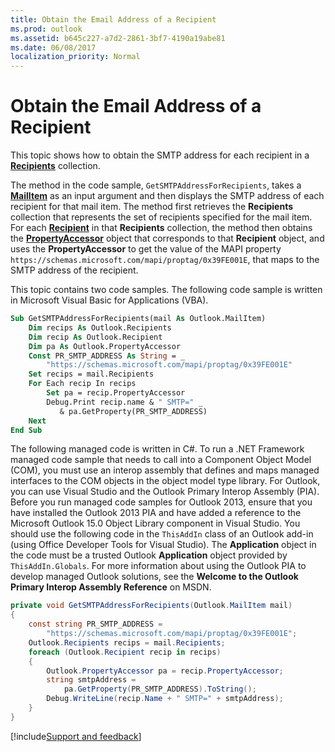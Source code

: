 ```yaml
---
title: Obtain the Email Address of a Recipient
ms.prod: outlook
ms.assetid: b645c227-a7d2-2861-3bf7-4190a19abe81
ms.date: 06/08/2017
localization_priority: Normal
---
```



# Obtain the Email Address of a Recipient

This topic shows how to obtain the SMTP address for each recipient in a  **[Recipients](../../../api/Outlook.Recipients.md)** collection.

The method in the code sample,  `GetSMTPAddressForRecipients`, takes a  **[MailItem](../../../api/Outlook.MailItem.md)** as an input argument and then displays the SMTP address of each recipient for that mail item. The method first retrieves the **Recipients** collection that represents the set of recipients specified for the mail item. For each **[Recipient](../../../api/Outlook.Recipient.md)** in that **Recipients** collection, the method then obtains the **[PropertyAccessor](../../../api/Outlook.PropertyAccessor.md)** object that corresponds to that **Recipient** object, and uses the **PropertyAccessor** to get the value of the MAPI property `https://schemas.microsoft.com/mapi/proptag/0x39FE001E`, that maps to the SMTP address of the recipient.

This topic contains two code samples. The following code sample is written in Microsoft Visual Basic for Applications (VBA). 




```vb
Sub GetSMTPAddressForRecipients(mail As Outlook.MailItem) 
    Dim recips As Outlook.Recipients 
    Dim recip As Outlook.Recipient 
    Dim pa As Outlook.PropertyAccessor 
    Const PR_SMTP_ADDRESS As String = _ 
        "https://schemas.microsoft.com/mapi/proptag/0x39FE001E" 
    Set recips = mail.Recipients 
    For Each recip In recips 
        Set pa = recip.PropertyAccessor 
        Debug.Print recip.name & " SMTP=" _ 
           & pa.GetProperty(PR_SMTP_ADDRESS) 
    Next 
End Sub
```

The following managed code is written in C#. To run a .NET Framework managed code sample that needs to call into a Component Object Model (COM), you must use an interop assembly that defines and maps managed interfaces to the COM objects in the object model type library. For Outlook, you can use Visual Studio and the Outlook Primary Interop Assembly (PIA). Before you run managed code samples for Outlook 2013, ensure that you have installed the Outlook 2013 PIA and have added a reference to the Microsoft Outlook 15.0 Object Library component in Visual Studio. You should use the following code in the  `ThisAddIn` class of an Outlook add-in (using Office Developer Tools for Visual Studio). The **Application** object in the code must be a trusted Outlook **Application** object provided by `ThisAddIn.Globals`. For more information about using the Outlook PIA to develop managed Outlook solutions, see the  **Welcome to the Outlook Primary Interop Assembly Reference** on MSDN.



```cs
private void GetSMTPAddressForRecipients(Outlook.MailItem mail) 
{ 
    const string PR_SMTP_ADDRESS = 
        "https://schemas.microsoft.com/mapi/proptag/0x39FE001E"; 
    Outlook.Recipients recips = mail.Recipients; 
    foreach (Outlook.Recipient recip in recips) 
    { 
        Outlook.PropertyAccessor pa = recip.PropertyAccessor; 
        string smtpAddress = 
            pa.GetProperty(PR_SMTP_ADDRESS).ToString(); 
        Debug.WriteLine(recip.Name + " SMTP=" + smtpAddress); 
    } 
} 

```

[!include[Support and feedback](~/includes/feedback-boilerplate.md)]
